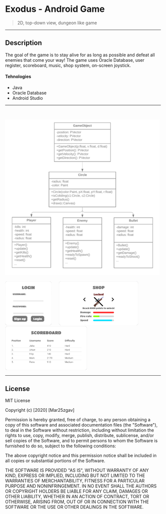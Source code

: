 # Exodus - Android Game

> 2D, top-down view, dungeon like game

---

## Description
The goal of the game is to stay alive for as long as possible and defeat all enemies that come your way!
The game uses Oracle Database, user register, scoreboard, music, shop system, on-screen joystick.


#### Tehnologies

- Java
- Oracle Database
- Android Studio

---
<br>

<p float="left">

  <img src="images/image1.png" width="500" />
  <br><br>
  <img src="images/image5.png" width="150" style="padding-right: 20px" />
  <img src="images/image2.png" width="257" style="padding-right: 20px" /> 
  <img src="images/image4.png" width="265"/>
</p>

---

##   License

MIT License

Copyright (c) [2020] [Mar25zgav]

Permission is hereby granted, free of charge, to any person obtaining a copy of this software and associated documentation files (the "Software"), to deal in the Software without restriction, including without limitation the rights to use, copy, modify, merge, publish, distribute, sublicense, and/or sell copies of the Software, and to permit persons to whom the Software is furnished to do so, subject to the following conditions:

The above copyright notice and this permission notice shall be included in all copies or substantial portions of the Software.

THE SOFTWARE IS PROVIDED "AS IS", WITHOUT WARRANTY OF ANY KIND, EXPRESS OR IMPLIED, INCLUDING BUT NOT LIMITED TO THE WARRANTIES OF MERCHANTABILITY, FITNESS FOR A PARTICULAR PURPOSE AND NONINFRINGEMENT. IN NO EVENT SHALL THE AUTHORS OR COPYRIGHT HOLDERS BE LIABLE FOR ANY CLAIM, DAMAGES OR OTHER LIABILITY, WHETHER IN AN ACTION OF CONTRACT, TORT OR OTHERWISE, ARISING FROM, OUT OF OR IN CONNECTION WITH THE SOFTWARE OR THE USE OR OTHER DEALINGS IN THE SOFTWARE.